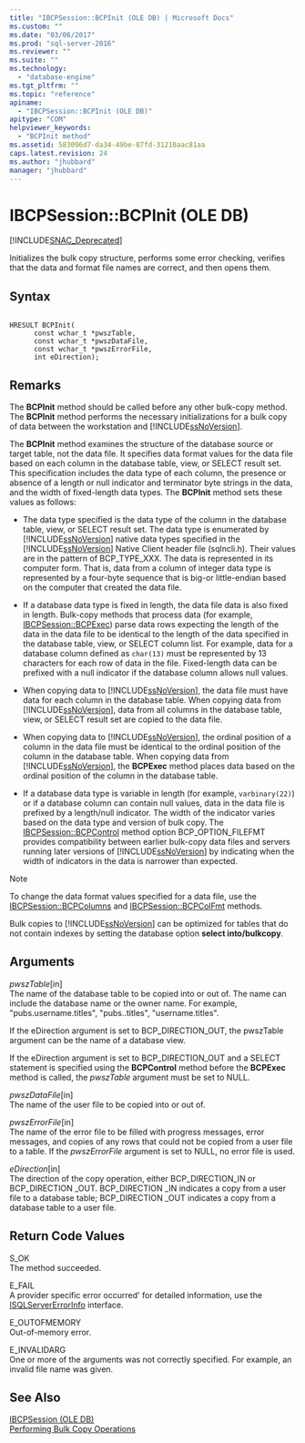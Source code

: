 ```yaml
---
title: "IBCPSession::BCPInit (OLE DB) | Microsoft Docs"
ms.custom: ""
ms.date: "03/06/2017"
ms.prod: "sql-server-2016"
ms.reviewer: ""
ms.suite: ""
ms.technology: 
  - "database-engine"
ms.tgt_pltfrm: ""
ms.topic: "reference"
apiname: 
  - "IBCPSession::BCPInit (OLE DB)"
apitype: "COM"
helpviewer_keywords: 
  - "BCPInit method"
ms.assetid: 583096d7-da34-49be-87fd-31210aac81aa
caps.latest.revision: 24
ms.author: "jhubbard"
manager: "jhubbard"
---
```

# IBCPSession::BCPInit (OLE DB)
[!INCLUDE[SNAC_Deprecated](../../relational-databases/extended-stored-procedures-reference/includes/snac-deprecated.md)]

  Initializes the bulk copy structure, performs some error checking, verifies that the data and format file names are correct, and then opens them.  
  
## Syntax  
  
```  
  
HRESULT BCPInit(   
      const wchar_t *pwszTable,  
      const wchar_t *pwszDataFile,  
      const wchar_t *pwszErrorFile,  
      int eDirection);  
```  
  
## Remarks  
 The **BCPInit** method should be called before any other bulk-copy method. The **BCPInit** method performs the necessary initializations for a bulk copy of data between the workstation and [!INCLUDE[ssNoVersion](../../advanced-analytics/r-services/includes/ssnoversion-md.md)].  
  
 The **BCPInit** method examines the structure of the database source or target table, not the data file. It specifies data format values for the data file based on each column in the database table, view, or SELECT result set. This specification includes the data type of each column, the presence or absence of a length or null indicator and terminator byte strings in the data, and the width of fixed-length data types. The **BCPInit** method sets these values as follows:  
  
-   The data type specified is the data type of the column in the database table, view, or SELECT result set. The data type is enumerated by [!INCLUDE[ssNoVersion](../../advanced-analytics/r-services/includes/ssnoversion-md.md)] native data types specified in the [!INCLUDE[ssNoVersion](../../advanced-analytics/r-services/includes/ssnoversion-md.md)] Native Client header file (sqlncli.h). Their values are in the pattern of BCP_TYPE_XXX. The data is represented in its computer form. That is, data from a column of integer data type is represented by a four-byte sequence that is big-or little-endian based on the computer that created the data file.  
  
-   If a database data type is fixed in length, the data file data is also fixed in length. Bulk-copy methods that process data (for example, [IBCPSession::BCPExec](../../relational-databases/native-client-ole-db-interfaces/ibcpsession-bcpexec-ole-db.md)) parse data rows expecting the length of the data in the data file to be identical to the length of the data specified in the database table, view, or SELECT column list. For example, data for a database column defined as `char(13)` must be represented by 13 characters for each row of data in the file. Fixed-length data can be prefixed with a null indicator if the database column allows null values.  
  
-   When copying data to [!INCLUDE[ssNoVersion](../../advanced-analytics/r-services/includes/ssnoversion-md.md)], the data file must have data for each column in the database table. When copying data from [!INCLUDE[ssNoVersion](../../advanced-analytics/r-services/includes/ssnoversion-md.md)], data from all columns in the database table, view, or SELECT result set are copied to the data file.  
  
-   When copying data to [!INCLUDE[ssNoVersion](../../advanced-analytics/r-services/includes/ssnoversion-md.md)], the ordinal position of a column in the data file must be identical to the ordinal position of the column in the database table. When copying data from [!INCLUDE[ssNoVersion](../../advanced-analytics/r-services/includes/ssnoversion-md.md)], the **BCPExec** method places data based on the ordinal position of the column in the database table.  
  
-   If a database data type is variable in length (for example, `varbinary(22)`) or if a database column can contain null values, data in the data file is prefixed by a length/null indicator. The width of the indicator varies based on the data type and version of bulk copy. The [IBCPSession::BCPControl](../../relational-databases/native-client-ole-db-interfaces/ibcpsession-bcpcontrol-ole-db.md) method option BCP_OPTION_FILEFMT provides compatibility between earlier bulk-copy data files and servers running later versions of [!INCLUDE[ssNoVersion](../../advanced-analytics/r-services/includes/ssnoversion-md.md)] by indicating when the width of indicators in the data is narrower than expected.  
  
> [!NOTE]  
>  To change the data format values specified for a data file, use the [IBCPSession::BCPColumns](../../relational-databases/native-client-ole-db-interfaces/ibcpsession-bcpcolumns-ole-db.md) and [IBCPSession::BCPColFmt](../../relational-databases/native-client-ole-db-interfaces/ibcpsession-bcpcolfmt-ole-db.md) methods.  
  
 Bulk copies to [!INCLUDE[ssNoVersion](../../advanced-analytics/r-services/includes/ssnoversion-md.md)] can be optimized for tables that do not contain indexes by setting the database option **select into/bulkcopy**.  
  
## Arguments  
 *pwszTable*[in]  
 The name of the database table to be copied into or out of. The name can include the database name or the owner name. For example, "pubs.username.titles", "pubs..titles", "username.titles".  
  
 If the eDirection argument is set to BCP_DIRECTION_OUT, the pwszTable argument can be the name of a database view.  
  
 If the eDirection argument is set to BCP_DIRECTION_OUT and a SELECT statement is specified using the **BCPControl** method before the **BCPExec** method is called, the *pwszTable* argument must be set to NULL.  
  
 *pwszDataFile*[in]  
 The name of the user file to be copied into or out of.  
  
 *pwszErrorFile*[in]  
 The name of the error file to be filled with progress messages, error messages, and copies of any rows that could not be copied from a user file to a table. If the *pwszErrorFile* argument is set to NULL, no error file is used.  
  
 *eDirection*[in]  
 The direction of the copy operation, either BCP_DIRECTION_IN or BCP_DIRECTION _OUT. BCP_DIRECTION _IN indicates a copy from a user file to a database table; BCP_DIRECTION _OUT indicates a copy from a database table to a user file.  
  
## Return Code Values  
 S_OK  
 The method succeeded.  
  
 E_FAIL  
 A provider specific error occurred' for detailed information, use the [ISQLServerErrorInfo](../Topic/ISQLServerErrorInfo%20\(OLE%20DB\).md) interface.  
  
 E_OUTOFMEMORY  
 Out-of-memory error.  
  
 E_INVALIDARG  
 One or more of the arguments was not correctly specified. For example, an invalid file name was given.  
  
## See Also  
 [IBCPSession &#40;OLE DB&#41;](../../relational-databases/native-client-ole-db-interfaces/ibcpsession-ole-db.md)   
 [Performing Bulk Copy Operations](../../relational-databases/native-client/features/performing-bulk-copy-operations.md)  
  
  